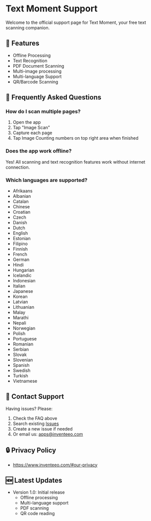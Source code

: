 # Text Moment Support

Welcome to the official support page for Text Moment, your free text scanning companion.

## 📱 Features
- Offline Processing
- Text Recognition
- PDF Document Scanning
- Multi-image processing
- Multi-language Support
- QR/Barcode Scanning

## 🤔 Frequently Asked Questions

### How do I scan multiple pages?
1. Open the app
2. Tap "Image Scan"
3. Capture each page
4. Tap Image Counting numbers on top right area when finished

### Does the app work offline?
Yes! All scanning and text recognition features work without internet connection.

### Which languages are supported?
- Afrikaans
- Albanian
- Catalan
- Chinese
- Croatian
- Czech
- Danish
- Dutch
- English
- Estonian
- Filipino
- Finnish
- French
- German
- Hindi
- Hungarian
- Icelandic
- Indonesian
- Italian
- Japanese
- Korean
- Latvian
- Lithuanian
- Malay
- Marathi
- Nepali
- Norwegian
- Polish
- Portuguese
- Romanian
- Serbian
- Slovak
- Slovenian
- Spanish
- Swedish
- Turkish
- Vietnamese

## 📧 Contact Support

Having issues? Please:
1. Check the FAQ above
2. Search existing [Issues](https://github.com/inventeeo/textmoment-support/issues)
3. Create a new issue if needed
4. Or email us: apps@inventeeo.com

## 🔒 Privacy Policy
- https://www.inventeeo.com/#our-privacy


## 🆕 Latest Updates
- Version 1.0: Initial release
  - Offline processing
  - Multi-language support
  - PDF scanning
  - QR code reading

